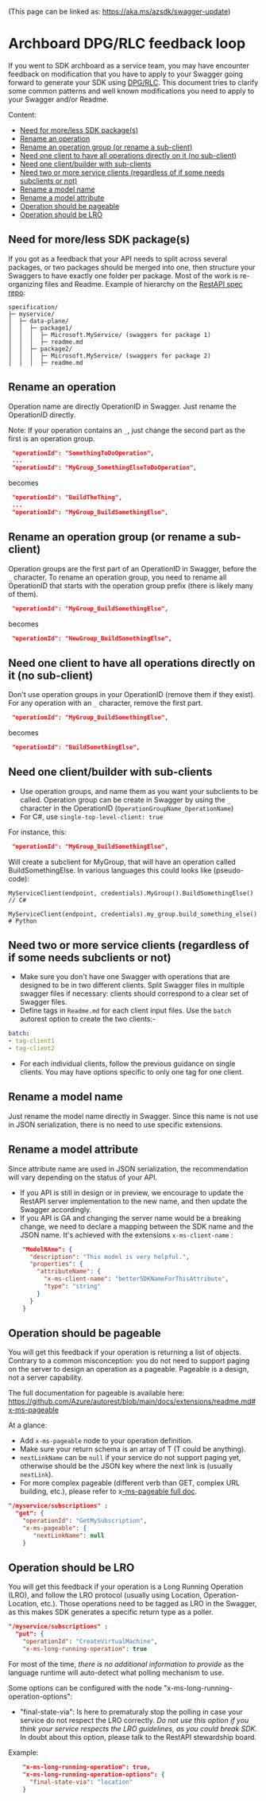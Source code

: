 (This page can be linked as: https://aka.ms/azsdk/swagger-update)

# Archboard DPG/RLC feedback loop

If you went to SDK archboard as a service team, you may have encounter feedback on modification that you have to apply to your Swagger going forward 
to generate your SDK using [DPG/RLC](https://aka.ms/azsdk/dpcodegen). This document tries to clarify some common patterns and well known modifications you need to
apply to your Swagger and/or Readme.

Content:
- [Need for more/less SDK package(s)](#need-for-moreless-sdk-packages)
- [Rename an operation](#rename-an-operation)
- [Rename an operation group (or rename a sub-client)](#rename-an-operation-group-or-rename-a-sub-client)
- [Need one client to have all operations directly on it (no sub-client)](#need-one-client-to-have-all-operations-directly-on-it-no-sub-client)
- [Need one client/builder with sub-clients](#need-one-clientbuilder-with-sub-clients)
- [Need two or more service clients (regardless of if some needs subclients or not)](#need-two-or-more-service-clients-regardless-of-if-some-needs-subclients-or-not)
- [Rename a model name](#rename-a-model-name)
- [Rename a model attribute](#rename-a-model-attribute)
- [Operation should be pageable](#operation-should-be-pageable)
- [Operation should be LRO](#operation-should-be-lro)

## Need for more/less SDK package(s)

If you got as a feedback that your API needs to split across several packages, or two packages should be merged into one, then
structure your Swaggers to have exactly one folder per package. Most of the work is re-organizing files and Readme. Example of hierarchy on 
the [RestAPI spec repo](https://github.com/Azure/azure-rest-api-specs):

```
specification/
├─ myservice/
│  ├─ data-plane/
│  │  ├─ package1/
│  │  │  ├─ Microsoft.MyService/ (swaggers for package 1)
│  │  │  ├─ readme.md
│  │  ├─ package2/
│  │  │  ├─ Microsoft.MyService/ (swaggers for package 2)
│  │  │  ├─ readme.md
```

## Rename an operation

Operation name are directly OperationID in Swagger. Just rename the OperationID directly.

Note: If your operation contains an `_`, just change the second part as the first is an operation group.

``` json
 "operationId": "SomethingToDoOperation",
 ...
 "operationId": "MyGroup_SomethingElseToDoOperation",
```
becomes
``` json
 "operationId": "BuildTheThing",
 ...
 "operationId": "MyGroup_BuildSomethingElse",
```

## Rename an operation group (or rename a sub-client)

Operation groups are the first part of an OperationID in Swagger, before the `_` character. To rename an operation group, you need to rename all OperationID that
starts with the operation group prefix (there is likely many of them).

``` json
 "operationId": "MyGroup_BuildSomethingElse",
```
becomes
``` json
 "operationId": "NewGroup_BuildSomethingElse",
```

## Need one client to have all operations directly on it (no sub-client)

Don't use operation groups in your OperationID (remove them if they exist). For any operation with an `_` character, remove the first part.

``` json
 "operationId": "MyGroup_BuildSomethingElse",
```
becomes
``` json
 "operationId": "BuildSomethingElse",
```

## Need one client/builder with sub-clients

-	Use operation groups, and name them as you want your subclients to be called. Operation group can be create in Swagger by using the `_` character in the OperationID 
(`OperationGroupName_OperationName`)
-	For C#, use `single-top-level-client: true`

For instance, this:
``` json
 "operationId": "MyGroup_BuildSomethingElse",
```

Will create a subclient for MyGroup, that will have an operation called BuildSomethingElse.
In various languages this could looks like (pseudo-code):
```
MyServiceClient(endpoint, credentials).MyGroup().BuildSomethingElse() // C#

MyServiceClient(endpoint, credentials).my_group.build_something_else() # Python
```

## Need two or more service clients (regardless of if some needs subclients or not)

-	Make sure you don't have one Swagger with operations that are designed to be in two different clients.
  Split Swagger files in multiple swagger files if necessary: clients should correspond to a clear set of Swagger files.
-	Define tags in `Readme.md` for each client input files. Use the `batch` autorest option to create the two clients:-

```yaml
batch:
- tag-client1
- tag-client2
```

-	For each individual clients, follow the previous guidance on single clients. You may have options specific to only one tag for one client.

## Rename a model name

Just rename the model name directly in Swagger. Since this name is not use in JSON serialization, there is no need to use specific extensions.

## Rename a model attribute

Since attribute name are used in JSON serialization, the recommendation will vary depending on the status of your API.

- If you API is still in design or in preview, we encourage to update the RestAPI server implementation to the new name, and then update the Swagger accordingly.
- If you API is GA and changing the server name would be a breaking change, we need to declare a mapping between the SDK name and the JSON name. It's achieved with the extensions 
`x-ms-client-name` :

``` json
    "ModelNAme": {
      "description": "This model is very helpful.",
      "properties": {
        "attributeName": {
          "x-ms-client-name": "betterSDKNameForThisAttribute",
          "type": "string"
        }
      }
    }
```

## Operation should be pageable

You will get this feedback if your operation is returning a list of objects. Contrary to a common misconception: you do not need to support paging on the server to design an operation as a pageable. Pageable is a design, not a server capability.

The full documentation for pageable is available here: https://github.com/Azure/autorest/blob/main/docs/extensions/readme.md#x-ms-pageable

At a glance:
- Add `x-ms-pageable` node to your operation definition.
- Make sure your return schema is an array of T (T could be anything).
- `nextLinkName` can be `null` if your service do not support paging yet, otherwise should be the JSON key where the next link is (usually `nextLink`).
- For more complex pageable (different verb than GET, complex URL building, etc.), please refer to x[-ms-pageable full doc](https://github.com/Azure/autorest/blob/main/docs/extensions/readme.md#x-ms-pageable).

```json
"/myservice/subscriptions" :
  "get": {
    "operationId": "GetMySubscription",
    "x-ms-pageable": {
       "nextLinkName": null
    }
```

## Operation should be LRO

You will get this feedback if your operation is a Long Running Operation (LRO), and follow the LRO protocol (usually using Location, Operation-Location, etc.). Those operations need to be tagged as LRO in the Swagger, as this makes SDK generates a specific return type as a poller.

```json
"/myservice/subscriptions" :
  "put": {
    "operationId": "CreateVirtualMachine",
    "x-ms-long-running-operation": true
```
 
For most of the time, _there is no additional information to provide_ as the language runtime will auto-detect what polling mechanism to use.
 
Some options can be configured with the node "x-ms-long-running-operation-options":
 - "final-state-via": Is here to prematuraly stop the polling in case your service do not respect the LRO correctly. _Do not use this option if you think your service respects the LRO guidelines, as you could break SDK_. In doubt about this option, please talk to the RestAPI stewardship board.

Example:
```json
    "x-ms-long-running-operation": true,
    "x-ms-long-running-operation-options": {
      "final-state-via": "location"
    }
```    
